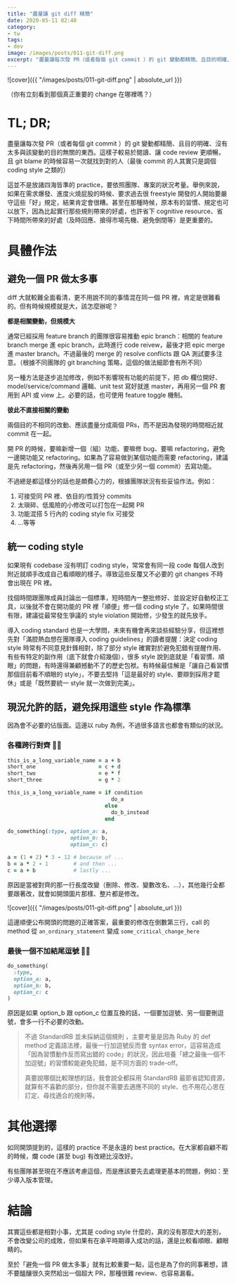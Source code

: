 ```yaml
---
title: "盡量讓 git diff 精簡"
date: 2020-05-11 02:40
category:
- tw
tags:
- dev
image: /images/posts/011-git-diff.png
excerpt: "盡量讓每次發 PR（或者每個 git commit ）的 git 變動都精簡、且目的明確、沒有太多與該變動的目的無關的東西。這樣子較易於閱讀、讓 code review 更順暢，且 git blame 的時候容易一次就找到對的人"
---
```


![cover]({{ "/images/posts/011-git-diff.png" | absolute_url }})

（你有立刻看到那個真正重要的 change 在哪裡嗎？）

# TL; DR;

盡量讓每次發 PR（或者每個 git commit ）的 git 變動都精簡、且目的明確、沒有太多與該變動的目的無關的東西。這樣子較易於閱讀、讓 code review 更順暢，且 git blame 的時候容易一次就找到對的人（最後 commit 的人其實只是調個 coding style 之類的）

這並不是放諸四海皆準的 practice，要依照團隊、專案的狀況考量。舉例來說，如果在需求爆發、進度火燒屁股的時候、要求過去很 freestyle 開發的人開始要嚴守這些「好」規定，結果肯定會很糟。甚至在那種時候，原本有的習慣、規定也可以放下，因為比起實行那些規則帶來的好處，也許省下 cognitive resource、省下時間所帶來的好處（及時回應、搶得市場先機、避免倒閉等）是更重要的。

# 具體作法

## 避免一個 PR 做太多事

diff 大就較難全面看清，更不用說不同的事情混在同一個 PR 裡，肯定是很難看的。但有時候規模就是大，該怎麼辦呢？

**都是相關變動，但規模大**

通常已經採用 feature branch 的團隊很容易推動 epic branch：相關的 feature branch merge 進 epic branch，此時進行 code reivew，最後才把 epic merge 進 master branch。不過最後的 merge 的 resolve conflicts 跟 QA 測試要多注意。（根據不同團隊的 git branching 策略，這個的做法細節會有所不同）

另一種方法是逐步追加修改，例如不影響現有功能的前提下，把 db 欄位開好、model/service/command 邏輯、unit test 寫好就進 master，再用另一個 PR 套用到 API 或 view 上。必要的話，也可使用 feature toggle 機制。

**彼此不直接相關的變動**

兩個目的不相同的改動、應該盡量分成兩個 PRs，而不是因為發現的時間相近就 commit 在一起。

開 PR 的時候，要嘛新增一個（組）功能、要嘛修 bug、要嘛 refactoring，避免一邊開功能又 refactoring。如果為了容易做到某個功能而需要 refactoring，建議是先 refactoring，然後再另用一個 PR（或至少另一個 commit）去寫功能。

不過總是都這樣分的話也是頗費心力的，根據團隊狀況有些妥協作法。例如：

1. 可接受同 PR 裡、依目的/性質分 commits
2. 太瑣碎、低風險的小修改可以打包在一起開 PR
3. 功能混搭 5 行內的 coding style fix 可接受
4. ...等等

## 統一 coding style

如果現有 codebase 沒有明訂 coding style，常常會有同一段 code 每個人改到附近就順手改成自己看順眼的樣子。導致這些反覆又不必要的 git changes 不時會出現在 PR 裡。

找個時間跟團隊成員討論出一個標準，短時間內一整批修好、並設定好自動校正工具，以後就不會在開功能的 PR 裡「順便」修一個 coding style 了。如果時間很有限，建議從最常發生爭議的 style violation 開始修，少發生的就先放手。

導入 coding standard 也是一大學問，未來有機會再來談些經驗分享，但這裡想先對「滿腔熱血想在團隊導入 coding guidelines」的讀者提醒：決定 coding style 時常有不同意見針鋒相對，除了部分 style 確實對於避免犯錯有提醒作用、有些有特定的副作用（底下就會介紹幾個），很多 style 說到底就是「看習慣、順眼」的問題，有時還得兼顧撼動不了的歷史包袱。有時候最佳解是「讓自己看習慣那個目前看不順眼的 style」，不要去堅持「這是最好的 style、要辯到採用才罷休」或是「既然要統一 style 就一次做到完美」。

## 現況允許的話，避免採用這些 style 作為標準

因為會不必要的佔版面。這邊以 ruby 為例，不過很多語言也都會有類似的狀況。

### 各種跨行對齊 🙅‍♂️

```rb
this_is_a_long_variable_name = a + b
short_one                    = c + d
short_two                    = e * f
short_three                  = g * 2

this_is_a_long_variable_name = if condition
                                 do_a
                               else
                                 do_b_instead
                               end

do_something(:type, option_a: a,
                    option_b: b,
                    option_c: c)

a = (1 + 2) * 3 - 12 # because of ...
b = a * 2 - 1        # and then ...
c = a + b            # lastly ...
```

原因是當被對齊的那一行長度改變（刪除、修改、變數改名、...），其他幾行全都要跟著改，就會如開頭圖片那樣、整片都是修改。

![cover]({{ "/images/posts/011-git-diff.png" | absolute_url }})

這邊順便公布開頭的問題的正確答案，最重要的修改在倒數第三行，call 的 method 從 `an_ordinary_statement` 變成 `some_critical_change_here`

### 最後一個不加結尾逗號 🙅‍♂️

```rb
do_something(
  :type,
  option_a: a,
  option_b: b,
  option_c: c
)
```

原因是如果 option_b 跟 option_c 位置互換的話，一個要加逗號、另一個要刪逗號，會多一行不必要的改動。

> 不過 StandardRB 並未採納這個規則 ，主要考量是因為 Ruby 的 def method 定義語法裡，最後一行加逗號反而會 syntax error，這容易造成「因為習慣動作反而寫出錯的 code」的狀況，因此培養「總之最後一個不加逗號」的習慣較能避免犯錯，是不同方面的 trade-off。
>
> 真要說哪個比較理想的話，我會說全都採用 StandardRB 最節省認知資源，就算有不喜歡的部分，但你就不需要去適應不同的 style、也不用花心思在訂定、尋找適合的規則等。

# 其他選擇

如同開頭提到的，這樣的 practice 不是永遠的 best practice。在大家都自顧不暇的時候，爛 code (甚至 bug) 有改總比沒改好。

有些團隊甚至現在不應該考慮這個，而是應該要先去處理更基本的問題，例如：至少導入版本管理。

# 結論

其實這些都是相對小事，尤其是 coding style 什麼的，真的沒有那麼大的差別，不會改變公司的成敗，但如果有在承平時期導入成功的話，還是比較看順眼、顧眼睛的。

至於「避免一個 PR 做太多事」就有比較重要一點，這也是為了你的同事著想，請不要醞釀很久突然給出一個超大 PR，那種很難 review、也容易漏看。
